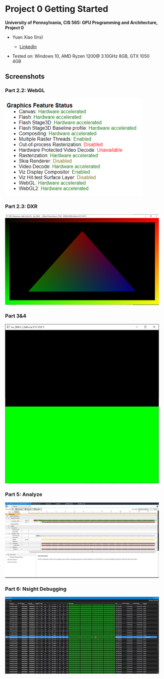 Project 0 Getting Started
====================

**University of Pennsylvania, CIS 565: GPU Programming and Architecture, Project 0**

* Yuan Xiao (Iris)
  
  * [LinkedIn](https://www.linkedin.com/in/yuan-xiao-iris97/)
  
* Tested on:  Windows 10, AMD Ryzen 1200@ 3.10GHz 8GB, GTX 1050 4GB

  

## Screenshots

### Part 2.2: WebGL

![](pic/1.png)

### Part 2.3: DXR

![](pic/2.png)

### Part 3&4

![](pic/3.png)

### Part 5: Analyze

![](pic/4.png)

### Part 6: Nsight Debugging

![](pic/5.png)